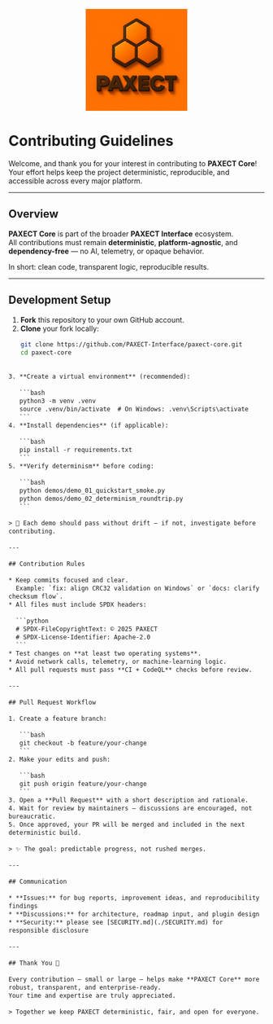 

<p align="center">
  <img src="docs/ChatGPT%20Image%202%20okt%202025,%2022_22_22.png" alt="PAXECT logo" width="200"/>
</p>

# Contributing Guidelines

Welcome, and thank you for your interest in contributing to **PAXECT Core**!  
Your effort helps keep the project deterministic, reproducible, and accessible across every major platform.

---

## Overview

**PAXECT Core** is part of the broader **PAXECT Interface** ecosystem.  
All contributions must remain **deterministic**, **platform-agnostic**, and **dependency-free** — no AI, telemetry, or opaque behavior.  

In short: clean code, transparent logic, reproducible results.

---

## Development Setup

1. **Fork** this repository to your own GitHub account.  
2. **Clone** your fork locally:
   ```bash
   git clone https://github.com/PAXECT-Interface/paxect-core.git
   cd paxect-core
````

3. **Create a virtual environment** (recommended):

   ```bash
   python3 -m venv .venv
   source .venv/bin/activate  # On Windows: .venv\Scripts\activate
   ```
4. **Install dependencies** (if applicable):

   ```bash
   pip install -r requirements.txt
   ```
5. **Verify determinism** before coding:

   ```bash
   python demos/demo_01_quickstart_smoke.py
   python demos/demo_02_determinism_roundtrip.py
   ```

> 🧩 Each demo should pass without drift — if not, investigate before contributing.

---

## Contribution Rules

* Keep commits focused and clear.
  Example: `fix: align CRC32 validation on Windows` or `docs: clarify checksum flow`.
* All files must include SPDX headers:

  ```python
  # SPDX-FileCopyrightText: © 2025 PAXECT
  # SPDX-License-Identifier: Apache-2.0
  ```
* Test changes on **at least two operating systems**.
* Avoid network calls, telemetry, or machine-learning logic.
* All pull requests must pass **CI + CodeQL** checks before review.

---

## Pull Request Workflow

1. Create a feature branch:

   ```bash
   git checkout -b feature/your-change
   ```
2. Make your edits and push:

   ```bash
   git push origin feature/your-change
   ```
3. Open a **Pull Request** with a short description and rationale.
4. Wait for review by maintainers — discussions are encouraged, not bureaucratic.
5. Once approved, your PR will be merged and included in the next deterministic build.

> ✨ The goal: predictable progress, not rushed merges.

---

## Communication

* **Issues:** for bug reports, improvement ideas, and reproducibility findings
* **Discussions:** for architecture, roadmap input, and plugin design
* **Security:** please see [SECURITY.md](./SECURITY.md) for responsible disclosure

---

## Thank You 💛

Every contribution — small or large — helps make **PAXECT Core** more robust, transparent, and enterprise-ready.
Your time and expertise are truly appreciated.

> Together we keep PAXECT deterministic, fair, and open for everyone.


